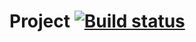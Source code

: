 # Project [![Build status](https://ci.appveyor.com/api/projects/status/95x27kx8ni6e82ow?svg=true)](https://ci.appveyor.com/project/Ilia-qa67/java-hwat3)

